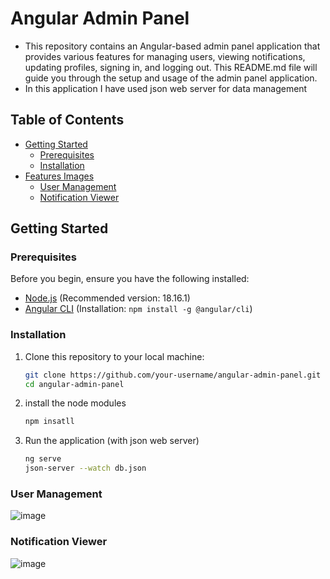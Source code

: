 # Angular Admin Panel

- This repository contains an Angular-based admin panel application that provides various features for managing users, viewing notifications, updating profiles, signing in, and logging out. This README.md file will guide you through the setup and usage of the admin panel application.
- In this application I have used json web server for data management

## Table of Contents

- [Getting Started](#getting-started)
  - [Prerequisites](#prerequisites)
  - [Installation](#installation)
- [Features Images](#features)
  - [User Management](#user-management)
  - [Notification Viewer](#notification-viewer)


## Getting Started

### Prerequisites

Before you begin, ensure you have the following installed:

- [Node.js](https://nodejs.org/) (Recommended version: 18.16.1)
- [Angular CLI](https://angular.io/cli) (Installation: `npm install -g @angular/cli`)

### Installation

1. Clone this repository to your local machine:

   ```bash
   git clone https://github.com/your-username/angular-admin-panel.git
   cd angular-admin-panel
2. install the node modules
   ````bash
   npm insatll
3. Run the application (with json web server)
    ````bash
    ng serve
    json-server --watch db.json
    
### User Management
![image](https://github.com/ram1257/angular-adminPanel-POC/assets/129826933/ca418238-ab89-40f5-9f1f-1fd4469f666d)
### Notification Viewer
![image](https://github.com/ram1257/angular-adminPanel-POC/assets/129826933/3de1cbc2-940b-4251-bf19-56bd776d499d)

 


